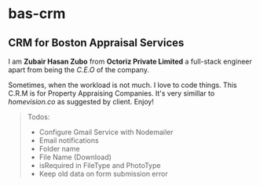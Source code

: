 # bas-crm
## CRM for Boston Appraisal Services

I am **Zubair Hasan Zubo** from **Octoriz Private Limited** a full-stack engineer apart from being the *C.E.O* of the company.

Sometimes, when the workload is not much. I love to code things. This C.R.M is for Property Appraising Companies. It's very simillar to *homevision.co* as suggested by client. Enjoy!

> Todos:
> - Configure Gmail Service with Nodemailer
> - Email notifications
> - Folder name
> - File Name (Download)
> - isRequired in FileType and PhotoType
> - Keep old data on form submission error
